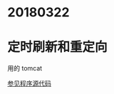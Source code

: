 # 20180322

# 定时刷新和重定向

用的 tomcat

<a href="https://github.com/renkaigis/KeepCoding/tree/master/2018/03/22" target="_blank">参见程序源代码</a>


